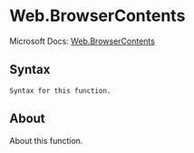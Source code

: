 # Web.BrowserContents

Microsoft Docs: [Web.BrowserContents](https://docs.microsoft.com/en-us/powerquery-m/web-browsercontents)

## Syntax

```
Syntax for this function.
```

## About

About this function.

